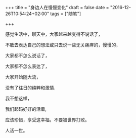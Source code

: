 +++
title = "身边人在慢慢变化"
draft = false
date = "2016-12-26T10:54:24+02:00"
tags = ["随笔"]

+++



感觉生活中，聊天中，大家越来越变得不说话了，

不敢去表达自己的想法或只去说一些无关痛痒的，慢慢的，

大家都不怎么说话了， 


大家都不怎么表达了，

大家开始随大流，

没有了往日的纯粹和激情.


我不想这样，

我们起码好好的活着,

应该珍惜，享受这幸福，不要被世界打败。


人活一世。
